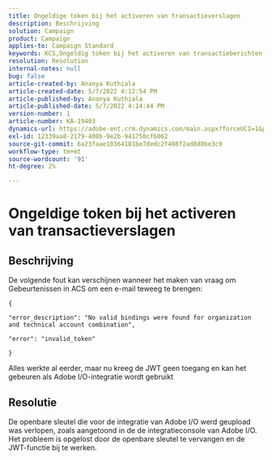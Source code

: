 ```yaml
---
title: Ongeldige token bij het activeren van transactieverslagen
description: Beschrijving
solution: Campaign
product: Campaign
applies-to: Campaign Standard
keywords: KCS,Ongeldig token bij het activeren van transactieberichten
resolution: Resolution
internal-notes: null
bug: false
article-created-by: Ananya Kuthiala
article-created-date: 5/7/2022 4:12:54 PM
article-published-by: Ananya Kuthiala
article-published-date: 5/7/2022 4:14:44 PM
version-number: 1
article-number: KA-19403
dynamics-url: https://adobe-ent.crm.dynamics.com/main.aspx?forceUCI=1&pagetype=entityrecord&etn=knowledgearticle&id=c8669289-20ce-ec11-a7b5-0022480a8e40
exl-id: 12339aa8-2179-408b-9e2b-941750cf6062
source-git-commit: 6a23faae10364181be7dedc2f408f2ad8d8be3c9
workflow-type: tm+mt
source-wordcount: '91'
ht-degree: 2%

---
```


# Ongeldige token bij het activeren van transactieverslagen

## Beschrijving


De volgende fout kan verschijnen wanneer het maken van vraag om Gebeurtenissen in ACS om een e-mail teweeg te brengen:

```
{

"error_description": "No valid bindings were found for organization and technical account combination",

"error": "invalid_token"

}
```

Alles werkte al eerder, maar nu kreeg de JWT geen toegang en kan het gebeuren als Adobe I/O-integratie wordt gebruikt


## Resolutie


De openbare sleutel die voor de integratie van Adobe I/O werd geupload was verlopen, zoals aangetoond in de de integratieconsole van Adobe I/O. Het probleem is opgelost door de openbare sleutel te vervangen en de JWT-functie bij te werken.
